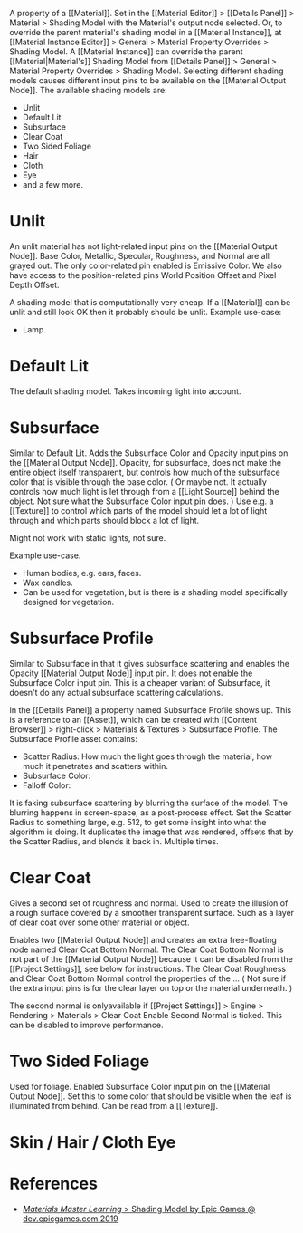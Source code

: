 A property of a [[Material]].
Set in the [[Material Editor]] > [[Details Panel]] >  Material > Shading Model with the Material's output node selected.
Or, to override the parent material's shading model in a [[Material Instance]], at [[Material Instance Editor]] > General > Material Property Overrides > Shading Model.
A [[Material Instance]] can override the parent [[Material|Material's]] Shading Model from [[Details Panel]] > General > Material Property Overrides > Shading Model.
Selecting different shading models causes different input pins to be available on the [[Material Output Node]].
The available shading models are:
- Unlit
- Default Lit
- Subsurface
- Clear Coat
- Two Sided Foliage
- Hair
- Cloth
- Eye
- and a few more.

# Unlit

An unlit material has not light-related input pins on the [[Material Output Node]].
Base Color, Metallic, Specular, Roughness, and Normal are all grayed out.
The only color-related pin enabled is Emissive Color.
We also have access to the position-related pins World Position Offset and Pixel Depth Offset.

A shading model that is computationally very cheap.
If a [[Material]] can be unlit and still look OK then it probably should be unlit.
Example use-case:
- Lamp.


# Default Lit

The default shading model.
Takes incoming light into account.

# Subsurface

Similar to Default Lit.
Adds the Subsurface Color and Opacity input pins on the [[Material Output Node]].
Opacity, for subsurface, does not make the entire object itself transparent,
but controls how much of the subsurface color that is visible through the base color.
(
Or maybe not. It actually controls how much light is let through from a [[Light Source]] behind the object.
Not sure what the Subsurface Color input pin does.
)
Use e.g. a [[Texture]] to control which parts of the model should let a lot of light through and which parts should block a lot of light.

Might not work with static lights, not sure.

Example use-case.
- Human bodies, e.g. ears, faces.
- Wax candles.
- Can be used for vegetation, but is there is a shading model specifically designed for vegetation.


# Subsurface Profile

Similar to Subsurface in that it gives subsurface scattering and enables the Opacity [[Material Output Node]] input pin.
It does not enable the Subsurface Color input pin.
This is a cheaper variant of Subsurface, it doesn't do any actual subsurface scattering calculations.

In the [[Details Panel]] a property named Subsurface Profile shows up.
This is a reference to an [[Asset]], which can be created with [[Content Browser]]  > right-click > Materials & Textures > Subsurface Profile.
The Subsurface Profile asset contains:
- Scatter Radius: How much the light goes through the material, how much it penetrates and scatters within.
- Subsurface Color: 
- Falloff Color:

It is faking subsurface scattering by blurring the surface of the model.
The blurring happens in screen-space, as a post-process effect.
Set the Scatter Radius to something large, e.g. 512, to get some insight into what the algorithm is doing.
It duplicates the image that was rendered, offsets that by the Scatter Radius, and blends it back in. Multiple times.



# Clear Coat

Gives a second set of roughness and normal.
Used to create the illusion of a rough surface covered by a smoother transparent surface.
Such as a layer of clear coat over some other material or object.

Enables two [[Material Output Node]] and creates an extra free-floating node named Clear Coat Bottom Normal.
The Clear Coat Bottom Normal is not part of the [[Material Output Node]] because it can be disabled from the [[Project Settings]],
see below for instructions.
The Clear Coat Roughness and Clear Coat Bottom Normal control the properties of the ...
(
Not sure if the extra input pins is for the clear layer on top or the material underneath.
)

The second normal is onlyavailable if [[Project Settings]] > Engine > Rendering > Materials > Clear Coat Enable Second Normal is ticked.
This can be disabled to improve performance.

# Two Sided Foliage

Used for foliage.
Enabled Subsurface Color input pin on the [[Material Output Node]].
Set this to some color that should be visible when the leaf is illuminated from behind.
Can be read from a [[Texture]].



# Skin / Hair / Cloth Eye



# References

- [_Materials Master Learning_ > Shading Model by Epic Games @ dev.epicgames.com 2019 ](https://dev.epicgames.com/community/learning/courses/2dy/unreal-engine-materials-master-learning/lVe/shading-model)
